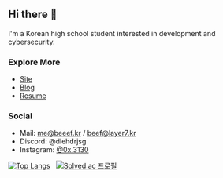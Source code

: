 ## Hi there 👋

<p>I'm a Korean high school student interested in development and cybersecurity.</p>

### Explore More

- [Site](https://beeef.kr)
- [Blog](https://blog.beeef.kr)
- [Resume](https://beeef.kr)

### Social

- Mail: [me@beeef.kr](mailto:me@beeef.kr) / [beef@layer7.kr](mailto:beef@layer7.kr)
- Discord: @dlehdrjsg
- Instagram: [@0x.3130](https://instagram.com/0x.3130)

[![Top Langs](https://github-readme-stats.vercel.app/api/top-langs/?username=dlehdrjsgg&layout=compact&theme=dracula)](#) &nbsp; [![Solved.ac
프로필](http://mazassumnida.wtf/api/generate_badge?boj=dlehdrjsg)](https://solved.ac/dlehdrjsg) 
